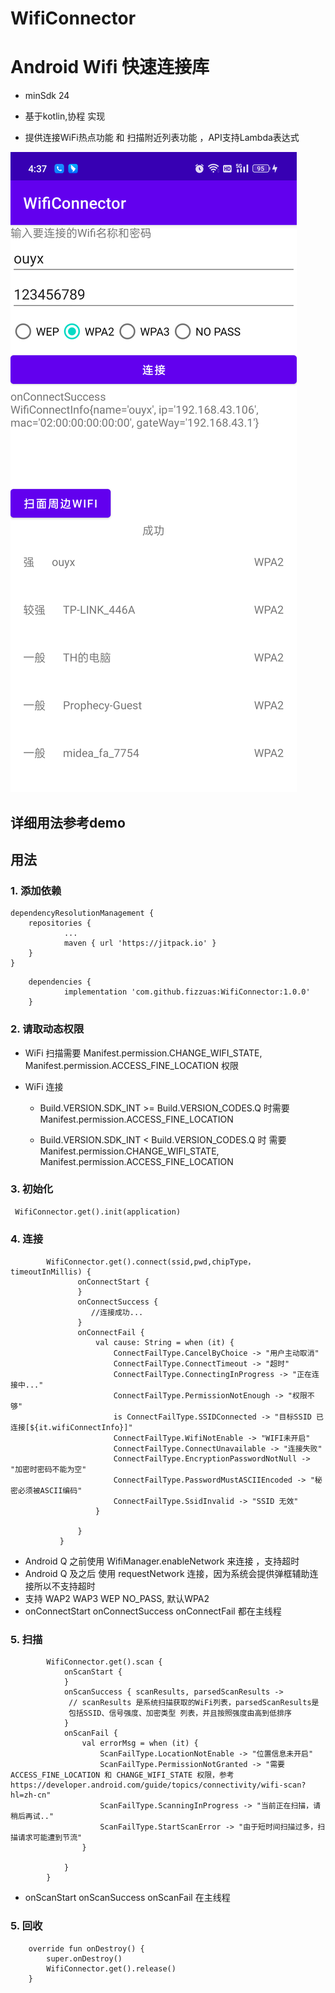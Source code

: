 # WifiConnector


# Android Wifi 快速连接库

- minSdk 24

* 基于kotlin,协程 实现

* 提供连接WiFi热点功能 和 扫描附近列表功能 ，API支持Lambda表达式




 ![img.png](img.png) 
 
 ## 详细用法参考demo

## 用法

### 1. 添加依赖
```
dependencyResolutionManagement {
    repositories {
			...
			maven { url 'https://jitpack.io' }
    }
}
```

```
	dependencies {
	        implementation 'com.github.fizzuas:WifiConnector:1.0.0'
	}

```

### 2. 请取动态权限

* WiFi 扫描需要 Manifest.permission.CHANGE_WIFI_STATE, Manifest.permission.ACCESS_FINE_LOCATION 权限

* WiFi 连接
    - Build.VERSION.SDK_INT >= Build.VERSION_CODES.Q 时需要 Manifest.permission.ACCESS_FINE_LOCATION

    -  Build.VERSION.SDK_INT < Build.VERSION_CODES.Q 时 需要 Manifest.permission.CHANGE_WIFI_STATE, Manifest.permission.ACCESS_FINE_LOCATION


### 3. 初始化
```
 WifiConnector.get().init(application)
```

### 4. 连接
 ```
         WifiConnector.get().connect(ssid,pwd,chipType，timeoutInMillis) {
                onConnectStart {        
                }
                onConnectSuccess {
                   //连接成功...
                }
                onConnectFail {
                    val cause: String = when (it) {
                        ConnectFailType.CancelByChoice -> "用户主动取消"
                        ConnectFailType.ConnectTimeout -> "超时"
                        ConnectFailType.ConnectingInProgress -> "正在连接中..."
                        ConnectFailType.PermissionNotEnough -> "权限不够"
                        is ConnectFailType.SSIDConnected -> "目标SSID 已连接[${it.wifiConnectInfo}]"
                        ConnectFailType.WifiNotEnable -> "WIFI未开启"
                        ConnectFailType.ConnectUnavailable -> "连接失败"
                        ConnectFailType.EncryptionPasswordNotNull -> "加密时密码不能为空"
                        ConnectFailType.PasswordMustASCIIEncoded -> "秘密必须被ASCII编码"
                        ConnectFailType.SsidInvalid -> "SSID 无效"
                    }

                }
            }
 
 ```

* Android Q 之前使用 WifiManager.enableNetwork 来连接 ，支持超时
* Android Q 及之后 使用 requestNetwork 连接，因为系统会提供弹框辅助连接所以不支持超时
* 支持 WAP2 WAP3  WEP NO_PASS, 默认WPA2
* onConnectStart  onConnectSuccess onConnectFail 都在主线程





### 5. 扫描

```
        WifiConnector.get().scan {
            onScanStart {                
            }
            onScanSuccess { scanResults, parsedScanResults ->
             // scanResults 是系统扫描获取的WiFi列表，parsedScanResults是
             包括SSID、信号强度、加密类型 列表，并且按照强度由高到低排序
            }
            onScanFail {
                val errorMsg = when (it) {
                    ScanFailType.LocationNotEnable -> "位置信息未开启"
                    ScanFailType.PermissionNotGranted -> "需要ACCESS_FINE_LOCATION 和 CHANGE_WIFI_STATE 权限，参考https://developer.android.com/guide/topics/connectivity/wifi-scan?hl=zh-cn"
                    ScanFailType.ScanningInProgress -> "当前正在扫描，请稍后再试.."
                    ScanFailType.StartScanError -> "由于短时间扫描过多，扫描请求可能遭到节流"
                }

            }
        }
```

* onScanStart onScanSuccess  onScanFail 在主线程


### 5. 回收

```
    override fun onDestroy() {
        super.onDestroy()
        WifiConnector.get().release()
    }
```